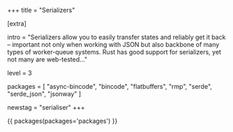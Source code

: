 +++
title = "Serializers"

[extra]

intro = "Serializers allow you to easily transfer states and reliably get it back – important not only when working with JSON but also backbone of many types of worker-queue systems. Rust has good support for serializers, yet not many are web-tested..."

level = 3

packages = [
  "async-bincode",
  "bincode",
  "flatbuffers",
  "rmp",
  "serde",
  "serde_json",
  "jsonway"
]

newstag = "serialiser"
+++

{{ packages(packages='packages') }}